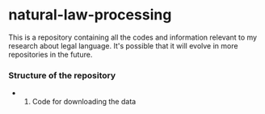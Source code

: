 # natural-law-processing
This is a repository containing all the codes and information relevant to my research about legal language. It's possible that it will evolve in more repositories in the future.

### Structure of the repository
- 01. Code for downloading the data
